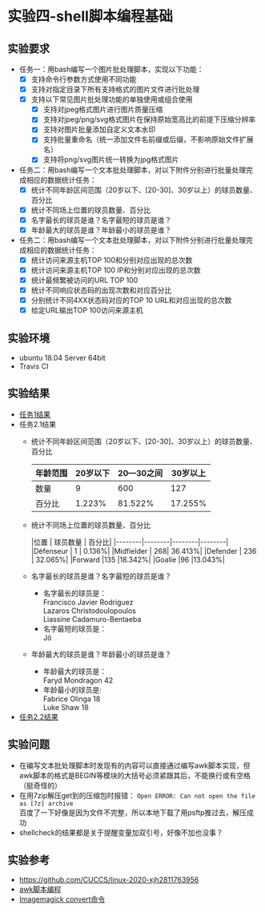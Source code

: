 # 实验四-shell脚本编程基础

## 实验要求
+ 任务一：用bash编写一个图片批处理脚本，实现以下功能： 
    - [x] 支持命令行参数方式使用不同功能
    - [x] 支持对指定目录下所有支持格式的图片文件进行批处理
    - [x] 支持以下常见图片批处理功能的单独使用或组合使用 
        - [x] 支持对jpeg格式图片进行图片质量压缩
        - [x] 支持对jpeg/png/svg格式图片在保持原始宽高比的前提下压缩分辨率
        - [x] 支持对图片批量添加自定义文本水印
        - [x] 支持批量重命名（统一添加文件名前缀或后缀，不影响原始文件扩展名）
        - [x] 支持将png/svg图片统一转换为jpg格式图片

+ 任务二：用bash编写一个文本批处理脚本，对以下附件分别进行批量处理完成相应的数据统计任务： 
    - [x] 统计不同年龄区间范围（20岁以下、[20-30]、30岁以上）的球员数量、百分比
    - [x] 统计不同场上位置的球员数量、百分比
    - [x] 名字最长的球员是谁？名字最短的球员是谁？
    - [x] 年龄最大的球员是谁？年龄最小的球员是谁？

+ 任务二：用bash编写一个文本批处理脚本，对以下附件分别进行批量处理完成相应的数据统计任务： 
    - [x] 统计访问来源主机TOP 100和分别对应出现的总次数
    - [x] 统计访问来源主机TOP 100 IP和分别对应出现的总次数
    - [x] 统计最频繁被访问的URL TOP 100
    - [x] 统计不同响应状态码的出现次数和对应百分比
    - [x] 分别统计不同4XX状态码对应的TOP 10 URL和对应出现的总次数
    - [x] 给定URL输出TOP 100访问来源主机

## 实验环境
+ ubuntu 18.04 Server 64bit
+ Travis CI

## 实验结果
+ [任务1结果](https://github.com/Lyan0924/linux-2020-Lyan0924/tree/0x04/Image)
+ 任务2.1结果
	+  统计不同年龄区间范围（20岁以下、[20-30]、30岁以上）的球员数量、百分比   
   
        |年龄范围  | 20岁以下 | 20—30之间 | 30岁以上 |  
        |--------|--------|--------|--------|  
        |  数量     |     9    |     600     |    127    |   
        |  百分比   |     1.223%|  81.522% |17.255%  |

	+ 统计不同场上位置的球员数量、百分比
  
        |位置  |  球员数量 |   百分比|
        |--------|--------|--------|--------|
        |Défenseur   |   1 |      0.136%|
        |Midfielder   |   268|     36.413%|
        |Defender      |  236 |    32.065%|
        |Forward |135     |18.342%|
        |Goalie  |96      |13.043%|

    + 名字最长的球员是谁？名字最短的球员是谁？
		+ 名字最长的球员是：  
Francisco Javier Rodriguez  
Lazaros Christodoulopoulos  
Liassine Cadamuro-Bentaeba
		+ 名字最短的球员是：  
Jô
	+ 年龄最大的球员是谁？年龄最小的球员是谁？
		+ 年龄最大的球员是：  
Faryd Mondragon 42
		+ 年龄最小的球员是:  
Fabrice Olinga 18  
Luke Shaw 18
+ [任务2.2结果](https://github.com/Lyan0924/linux-2020-Lyan0924/blob/0x04/任务2.2结果.tsv)

## 实验问题
+ 在编写文本批处理脚本时发现有的内容可以直接通过编写awk脚本实现，但awk脚本的格式是BEGIN等模块的大括号必须紧跟其后，不能换行或有空格（挺奇怪的）
+ 在用7zip解压get到的压缩包时报错：
`Open ERROR: Can not open the file as [7z] archive`  
百度了一下好像是因为文件不完整，所以本地下载了用psftp推过去，解压成功
+ shellcheck的结果都是关于提醒变量加双引号，好像不加也没事？

## 实验参考
+ https://github.com/CUCCS/linux-2020-xjh2811763956
+ [awk脚本编程](https://www.runoob.com/linux/linux-comm-awk.html)
+ [Imagemagick convert命令](https://www.cnblogs.com/chenwenbiao/archive/2011/07/25/2116152.html)

